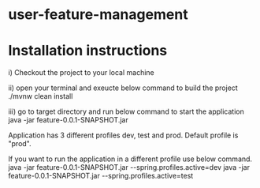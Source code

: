 # user-feature-management

Installation instructions
=========================
i) Checkout the project to your local machine

ii) open your terminal and exeucte below command to build the project
    ./mvnw clean install
    
iii) go to target directory and run below command to start the application
    java -jar feature-0.0.1-SNAPSHOT.jar

Application has 3 different profiles dev, test and prod. Default profile is "prod".

If you want to run the application in a different profile use below command.
    java -jar feature-0.0.1-SNAPSHOT.jar --spring.profiles.active=dev
    java -jar feature-0.0.1-SNAPSHOT.jar --spring.profiles.active=test


